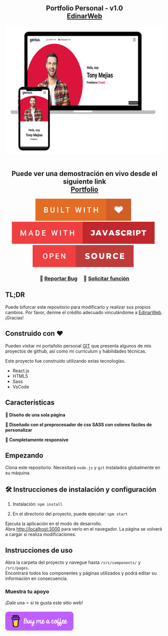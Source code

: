 <h2 align="center">
  Portfolio Personal - v1.0<br/>
  <a href="https://edinarweb.com" target="_blank">EdinarWeb</a>
</h2>
<div align="center">
  <img alt="Demo" src="https://github.com/EdinarWeb/Portfolio/blob/main/public/images/readme-img1.png" />
</div>

<br/>

<h2 align="center">
  Puede ver una demostración en vivo desde el siguiente link<br/>
  <a href="https://edinarweb-portfolio.netlify.app/" target="_blank">Portfolio</a>
</h2>

<div align="center">

[![edinarweb](https://github.com/EdinarWeb/Portfolio/blob/main/public/images/badges/built-with-love.svg)](https://github.com/EdinarWeb/Portfolio/) &nbsp;
[![edinarweb](https://github.com/EdinarWeb/Portfolio/blob/main/public/images/badges/made-with-javascript.svg)](https://github.com/EdinarWeb/) &nbsp;
[![edinarweb](https://github.com/EdinarWeb/Portfolio/blob/main/public/images/badges/open-source.svg)](https://github.com/EdinarWeb/Portfolio/) &nbsp;

</div>

<h3 align="center">
    🔹
    <a href="https://github.com/EdinarWeb/Portfolio/issues">Reportar Bug</a> &nbsp; &nbsp;
    🔹
    <a href="https://github.com/EdinarWeb/Portfolio/issues">Solicitar función</a>
</h3>

## TL;DR

Puede bifurcar este repositorio para modificarlo y realizar sus propios cambios. Por favor, denme el crédito adecuado vinculándome a [EdinarWeb](https://github.com/EdinarWeb/). ¡Gracias!

## Construido con ❤️

Pueden visitar mi portafolio personal <a href="https://github.com/EdinarWeb/Portfolio/" target="_blank">GIT</a> que presenta algunos de mis proyectos de github, así como mi currículum y habilidades técnicas.<br/>

Este proyecto fue construido utilizando estas tecnologías.

- React.js
- HTML5
- Sass
- VsCode

## Características

**📖 Diseño de una sola página**

**🎨 Diseñado con el preprocesador de css SASS con colores fáciles de personalizar**

**📱 Completamente responsive**

## Empezando

Clona este repositorio. Necesitará `node.js` y `git` instalados globalmente en su máquina.

## 🛠 Instrucciones de instalación y configuración

1. Instalación: `npm install`

2. En el directorio del proyecto, puede ejecutar: `npm start`

Ejecuta la aplicación en el modo de desarrollo.\
Abra [http://localhost:3000](http://localhost:3000) para verlo en el navegador.
La página se volverá a cargar si realiza modificaciones.

## Instrucciones de uso

Abra la carpeta del proyecto y navegue hasta `/src/components/` y `/src/pages`. <br/>
Encontrará todos los componentes y páginas utilizados y podrá editar su información en consecuencia.

### Muestra tu apoyo

¡Dale una ⭐ si te gusta este sitio web!

<a href="https://www.buymeacoffee.com/edinarweb" target="_blank"><img src="https://github.com/EdinarWeb/Portfolio/blob/main/public/images/badges/default-violet.png" alt="Buy Me A Coffee" height= "60px" width= "217px" ></a>
